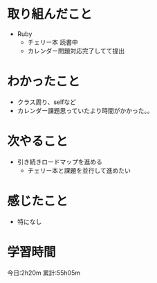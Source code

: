 # 取り組んだこと
  - Ruby
    - チェリー本 読書中
    - カレンダー問題対応完了してて提出


# わかったこと
  - クラス周り、selfなど
  - カレンダー課題思っていたより時間がかかった。。

# 次やること
  - 引き続きロードマップを進める
    - チェリー本と課題を並行して進めたい

# 感じたこと
  - 特になし

# 学習時間
今日:2h20m
累計:55h05m
